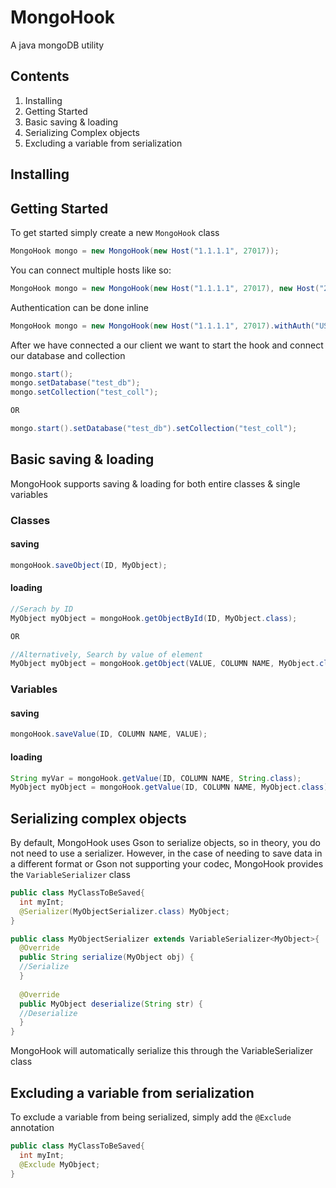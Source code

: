 # MongoHook
A java mongoDB utility

## Contents
1. Installing
1. Getting Started
1. Basic saving & loading
1. Serializing Complex objects
1. Excluding a variable from serialization

## Installing


## Getting Started
To get started simply create a new `MongoHook` class
```java
MongoHook mongo = new MongoHook(new Host("1.1.1.1", 27017));
```

You can connect multiple hosts like so:
```java
MongoHook mongo = new MongoHook(new Host("1.1.1.1", 27017), new Host("2.2.2.2", 27017));
```

Authentication can be done inline
```java
MongoHook mongo = new MongoHook(new Host("1.1.1.1", 27017).withAuth("USER", "PASSWORD", "DATABASE"));
```

After we have connected a our client we want to start the hook and connect our database and collection
```java
mongo.start();
mongo.setDatabase("test_db");
mongo.setCollection("test_coll");

OR

mongo.start().setDatabase("test_db").setCollection("test_coll");
```

## Basic saving & loading
MongoHook supports saving & loading for both entire classes & single variables

### Classes
#### saving
```java
mongoHook.saveObject(ID, MyObject);
```
#### loading
```java
//Serach by ID
MyObject myObject = mongoHook.getObjectById(ID, MyObject.class);

OR

//Alternatively, Search by value of element
MyObject myObject = mongoHook.getObject(VALUE, COLUMN NAME, MyObject.class);
```

### Variables
#### saving
```java
mongoHook.saveValue(ID, COLUMN NAME, VALUE);
```
#### loading
```java 
String myVar = mongoHook.getValue(ID, COLUMN NAME, String.class);
MyObject myObject = mongoHook.getValue(ID, COLUMN NAME, MyObject.class);
```

## Serializing complex objects
By default, MongoHook uses Gson to serialize objects, so in theory, you do not need to use a serializer.
However, in the case of needing to save data in a different format or Gson not supporting your codec, MongoHook provides the `VariableSerializer` class

```java
public class MyClassToBeSaved{
  int myInt;
  @Serializer(MyObjectSerializer.class) MyObject;
}
```

```java
public class MyObjectSerializer extends VariableSerializer<MyObject>{
  @Override
  public String serialize(MyObject obj) {    	
  //Serialize
  }
  
  @Override
  public MyObject deserialize(String str) {
  //Deserialize
  }
}
```
MongoHook will automatically serialize this through the VariableSerializer class

## Excluding a variable from serialization
To exclude a variable from being serialized, simply add the `@Exclude` annotation
```java
public class MyClassToBeSaved{
  int myInt;
  @Exclude MyObject;
}
```

